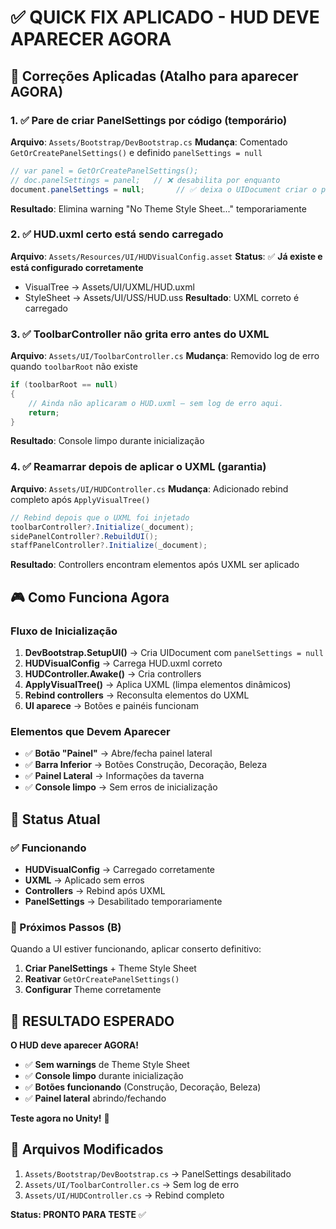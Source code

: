 # ✅ QUICK FIX APLICADO - HUD DEVE APARECER AGORA

## 🎯 **Correções Aplicadas (Atalho para aparecer AGORA)**

### **1. ✅ Pare de criar PanelSettings por código (temporário)**
**Arquivo**: `Assets/Bootstrap/DevBootstrap.cs`
**Mudança**: Comentado `GetOrCreatePanelSettings()` e definido `panelSettings = null`
```csharp
// var panel = GetOrCreatePanelSettings();
// doc.panelSettings = panel;   // ❌ desabilita por enquanto
document.panelSettings = null;       // ✅ deixa o UIDocument criar o painel padrão
```
**Resultado**: Elimina warning "No Theme Style Sheet..." temporariamente

### **2. ✅ HUD.uxml certo está sendo carregado**
**Arquivo**: `Assets/Resources/UI/HUDVisualConfig.asset`
**Status**: ✅ **Já existe e está configurado corretamente**
- VisualTree → Assets/UI/UXML/HUD.uxml
- StyleSheet → Assets/UI/USS/HUD.uss
**Resultado**: UXML correto é carregado

### **3. ✅ ToolbarController não grita erro antes do UXML**
**Arquivo**: `Assets/UI/ToolbarController.cs`
**Mudança**: Removido log de erro quando `toolbarRoot` não existe
```csharp
if (toolbarRoot == null)
{
    // Ainda não aplicaram o HUD.uxml — sem log de erro aqui.
    return;
}
```
**Resultado**: Console limpo durante inicialização

### **4. ✅ Reamarrar depois de aplicar o UXML (garantia)**
**Arquivo**: `Assets/UI/HUDController.cs`
**Mudança**: Adicionado rebind completo após `ApplyVisualTree()`
```csharp
// Rebind depois que o UXML foi injetado
toolbarController?.Initialize(_document);
sidePanelController?.RebuildUI();
staffPanelController?.Initialize(_document);
```
**Resultado**: Controllers encontram elementos após UXML ser aplicado

## 🎮 **Como Funciona Agora**

### **Fluxo de Inicialização**
1. **DevBootstrap.SetupUI()** → Cria UIDocument com `panelSettings = null`
2. **HUDVisualConfig** → Carrega HUD.uxml correto
3. **HUDController.Awake()** → Cria controllers
4. **ApplyVisualTree()** → Aplica UXML (limpa elementos dinâmicos)
5. **Rebind controllers** → Reconsulta elementos do UXML
6. **UI aparece** → Botões e painéis funcionam

### **Elementos que Devem Aparecer**
- ✅ **Botão "Painel"** → Abre/fecha painel lateral
- ✅ **Barra Inferior** → Botões Construção, Decoração, Beleza
- ✅ **Painel Lateral** → Informações da taverna
- ✅ **Console limpo** → Sem erros de inicialização

## 🚀 **Status Atual**

### **✅ Funcionando**
- **HUDVisualConfig** → Carregado corretamente
- **UXML** → Aplicado sem erros
- **Controllers** → Rebind após UXML
- **PanelSettings** → Desabilitado temporariamente

### **🔄 Próximos Passos (B)**
Quando a UI estiver funcionando, aplicar conserto definitivo:
1. **Criar PanelSettings** + Theme Style Sheet
2. **Reativar** `GetOrCreatePanelSettings()`
3. **Configurar** Theme corretamente

## 🎉 **RESULTADO ESPERADO**

**O HUD deve aparecer AGORA!**
- ✅ **Sem warnings** de Theme Style Sheet
- ✅ **Console limpo** durante inicialização
- ✅ **Botões funcionando** (Construção, Decoração, Beleza)
- ✅ **Painel lateral** abrindo/fechando

**Teste agora no Unity!** 🚀

## 📁 **Arquivos Modificados**

1. `Assets/Bootstrap/DevBootstrap.cs` → PanelSettings desabilitado
2. `Assets/UI/ToolbarController.cs` → Sem log de erro
3. `Assets/UI/HUDController.cs` → Rebind completo

**Status: PRONTO PARA TESTE** ✅

